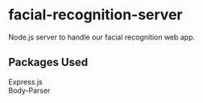# facial-recognition-server
Node.js server to handle our facial recognition web app.

## Packages Used
Express.js<br>
Body-Parser